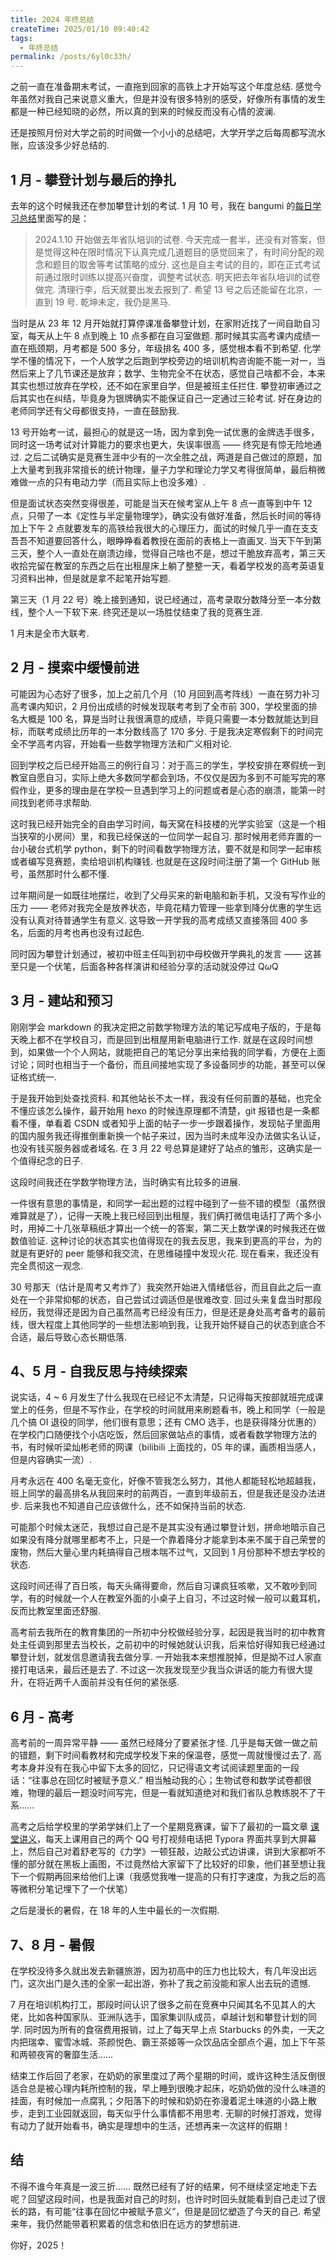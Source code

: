 ```yaml
---
title: 2024 年终总结
createTime: 2025/01/10 09:40:42
tags:
  - 年终总结
permalink: /posts/6yl0c33h/
---
```

之前一直在准备期末考试，一直拖到回家的高铁上才开始写这个年度总结. 感觉今年虽然对我自己来说意义重大，但是并没有很多特别的感受，好像所有事情的发生都是一种已经知晓的必然，所以真的到来的时候反而没有心情的波澜.

还是按照月份对大学之前的时间做一个小小的总结吧，大学开学之后每周都写流水账，应该没多少好总结的.

## 1 月 - 攀登计划与最后的挣扎

去年的这个时候我还在参加攀登计划的考试. 1 月 10 号，我在 bangumi 的[每日学习总结](https://bgm.tv/group/topic/390028)里面写的是：

> 2024.1.10
> 开始做去年省队培训的试卷. 今天完成一套半，还没有对答案，但是觉得这种在限时情况下认真完成几道题目的感觉回来了，有时间分配的观念和题目的取舍等考试策略的成分. 这也是自主考试的目的，即在正式考试前通过限时训练以提高兴奋度，调整考试状态.
> 明天把去年省队培训的试卷做完. 清理行李，后天就要出发去报到了.
> 希望 13 号之后还能留在北京，一直到 19 号.
> 乾坤未定，我仍是黑马.

当时是从 23 年 12 月开始就打算停课准备攀登计划，在家附近找了一间自助自习室，每天从上午 8 点到晚上 10 点多都在自习室做题. 那时候其实高考课内成绩一直在瓶颈期，月考都是 500 多分，年级排名 400 多，感觉根本看不到希望. 化学学不懂的情况下，一个人放学之后跑到学校旁边的培训机构咨询能不能一对一，当然后来上了几节课还是放弃；数学、生物完全不在状态，感觉自己啥都不会，本来其实也想过放弃在学校，还不如在家里自学，但是被班主任拦住. 攀登初审通过之后其实也在纠结，毕竟身为银牌确实不能保证自己一定通过三轮考试. 好在身边的老师同学还有父母都很支持，一直在鼓励我.

13 号开始考一试，最担心的就是这一场，因为拿到免一试优惠的金牌选手很多，同时这一场考试对计算能力的要求也更大，失误率很高 —— 终究是有惊无险地通过. 之后二试确实是竞赛生涯中少有的一次全胜之战，两道是自己做过的原题，加上大量考到我非常擅长的统计物理，量子力学和理论力学又考得很简单，最后稍微难做一点的只有电动力学（而且实际上也没多难）.

但是面试状态突然变得很差，可能是当天在候考室从上午 8 点一直等到中午 12 点，只带了一本《定性与半定量物理学》，确实没有做好准备，然后长时间的等待加上下午 2 点就要发车的高铁给我很大的心理压力，面试的时候几乎一直在支支吾吾不知道要回答什么，眼睁睁看着教授在面前的表格上一直画叉. 当天下午到第三天，整个人一直处在崩溃边缘，觉得自己啥也不是，想过干脆放弃高考，第三天收拾完留在教室的东西之后在出租屋床上躺了整整一天，看着学校发的高考英语复习资料出神，但是就是拿不起笔开始写题.

第三天（1 月 22 号）晚上接到通知，说已经通过，高考录取分数降分至一本分数线，整个人一下软下来. 终究还是以一场胜仗结束了我的竞赛生涯.

1 月末是全市大联考.

## 2 月 - 摸索中缓慢前进

可能因为心态好了很多，加上之前几个月（10 月回到高考阵线）一直在努力补习高考课内知识，2 月份出成绩的时候发现联考考到了全市前 300，学校里面的排名大概是 100 名，算是当时让我很满意的成绩，毕竟只需要一本分数就能达到目标，而联考成绩比历年的一本分数线高了 170 多分. 于是我决定寒假剩下的时间完全不学高考内容，开始看一些数学物理方法和广义相对论.

回到学校之后已经开始高三的例行自习：对于高三的学生，学校安排在寒假统一到教室自愿自习，实际上绝大多数同学都会到场，不仅仅是因为多到不可能写完的寒假作业，更多的理由是在学校一旦遇到学习上的问题或者是心态的崩溃，能第一时间找到老师寻求帮助.

这时我已经开始完全的自由学习时间，每天窝在科技楼的光学实验室（这是一个相当狭窄的小房间）里，和我已经保送的一位同学一起自习. 那时候用老师弃置的一台小破台式机学 python，剩下的时间看数学物理方法，要不就是和同学一起审核或者编写竞赛题，卖给培训机构赚钱. 也就是在这段时间注册了第一个 GitHub 账号，虽然那时什么都不懂.

过年期间是一如既往地摆烂，收到了父母买来的新电脑和新手机，又没有写作业的压力 —— 老师对我完全是放养状态，毕竟花精力管理一些拿到降分优惠的学生远没有认真对待普通学生有意义. 这导致一开学我的高考成绩又直接落回 400 多名，后面的月考也再也没有过起色.

同时因为攀登计划通过，被初中班主任叫到初中母校做开学典礼的发言 —— 这甚至只是一个伏笔，后面各种各样演讲和经验分享的活动就没停过 Q$\omega$Q

## 3 月 - 建站和预习

刚刚学会 markdown 的我决定把之前数学物理方法的笔记写成电子版的，于是每天晚上都不在学校自习，而是回到出租屋用新电脑进行工作. 就是在这段时间想到，如果做一个个人网站，就能把自己的笔记分享出来给我的同学看，方便在上面讨论；同时也相当于一个备份，而且间接地实现了多设备同步的功能，甚至可以保证格式统一.

于是我开始到处查找资料. 和其他站长不太一样，我没有任何前置的基础，也完全不懂应该怎么操作，最开始用 hexo 的时候连原理都不清楚，git 报错也是一条都看不懂，单看着 CSDN 或者知乎上面的帖子一步一步跟着操作，发现帖子里面用的国内服务我还得推倒重新换一个帖子来过，因为当时未成年没办法做实名认证，也没有钱买服务器或者域名. 在 3 月 22 号总算是建好了站点的雏形，这确实是一个值得纪念的日子.

这段时间我还在学数学物理方法，当时确实有比较多的进展.

一件很有意思的事情是，和同学一起出题的过程中碰到了一些不错的模型（虽然很难算就是了），记得一天晚上我已经回到出租屋，我们俩打微信电话打了两个多小时，用掉二十几张草稿纸才算出一个统一的答案，第二天上数学课的时候我还在做数值验证. 这种讨论的状态其实也值得现在的我去反思，我来到更高的平台，为的就是有更好的 peer 能够和我交流，在思维碰撞中发现火花. 现在看来，我还没有完全贯彻这一观念.

30 号那天（估计是周考又考炸了）我突然开始进入情绪低谷，而且自此之后一直处在一个非常抑郁的状态，自己尝试过调适但是很难改变. 回过头来复盘当时那段经历，我觉得还是因为自己虽然高考已经没有压力，但是还是身处高考备考的最前线，很大程度上其他同学的一些想法影响到我，让我开始怀疑自己的状态到底合不合适，最后导致心态长期低落.

## 4、5 月 - 自我反思与持续探索

说实话，4 ~ 6 月发生了什么我现在已经记不太清楚，只记得每天按部就班完成课堂上的任务，但是不写作业，在学校的时间就用来刷题看书，晚上和同学（一般是几个搞 OI 退役的同学，他们很有意思；还有 CMO 选手，也是获得降分优惠的）在学校门口随便找个小店吃饭，然后回家做站点的事情，或者看数学物理方法的书，有时候听梁灿彬老师的网课（bilibili 上面找的，05 年的课，画质相当感人，但是内容确实一流）.

月考永远在 400 名毫无变化，好像不管我怎么努力，其他人都能轻松地超越我，班上同学的最高排名从我回来时的前两百，一直到年级前五，但是我还是没办法进步. 后来我也不知道自己应该做什么，还不如保持当前的状态.

可能那个时候太迷茫，我想过自己是不是其实没有通过攀登计划，拼命地暗示自己如果没有降分就哪里都考不上，只是一个靠着降分才能拿到本来不属于自己荣誉的废物，然后大量心里内耗搞得自己根本喘不过气，又回到 1 月份那种不想去学校的状态.

这段时间还得了百日咳，每天头痛得要命，然后自习课疯狂咳嗽，又不敢吵到同学，有的时候就一个人在教室外面的小桌子上自习，不过这时候一般可以戴耳机，反而比教室里面还舒服.

高考前去我所在的教育集团的一所初中分校做经验分享，起因是我当时的初中教育处主任调到那里去当校长，之前初中的时候她就认识我，后来恰好得知我已经通过攀登计划，就发信息邀请我去做分享. 一开始我本来想推脱掉，但是拗不过人家直接打电话来，最后还是去了. 不过这一次我发现至少我当众讲话的能力有很大提升，在将近两千人面前并没有任何的紧张感.

## 6 月 - 高考

高考前的一周异常平静 —— 虽然已经降分了要紧张才怪. 几乎是每天做一做之前的错题，剩下时间看教材和完成学校发下来的保温卷，感觉一周就慢慢过去了. 高考本身并没有在我心中留下太多的回忆，只记得语文考试阅读题里面的一段话：“往事总在回忆时被赋予意义.” 相当触动我的心；生物试卷和数学试卷都很难，物理的最后一题没时间写完，但是一看就知道绝对和我们省队总教练脱不了干系……

高考之后给学校里的学弟学妹们上了一个星期竞赛课，留下了最初的一篇文章 [课堂讲义](/posts/3bozxpa4/)，每天上课用自己的两个 QQ 号打视频电话把 Typora 界面共享到大屏幕上，然后自己对着舒老写的《力学》一顿狂敲，边敲公式边讲课，讲到大家都听不懂的部分就在黑板上画图，不过竟然给大家留下了比较好的印象，他们甚至想让我下一个假期再回来给他们上课（我感觉我唯一提高的只有打字速度，为我之后的高等微积分笔记埋下了一个伏笔）

之后是漫长的暑假，在 18 年的人生中最长的一次假期.

## 7、8 月 - 暑假

在学校没待多久就出发去新疆旅游，因为初高中的压力也比较大，有几年没出远门，这次出门是久违的全家一起出游，弥补了我之前没能和家人出去玩的遗憾.

7 月在培训机构打工，那段时间认识了很多之前在竞赛中只闻其名不见其人的大佬，比如各种国家队、亚洲队选手，国家集训队成员，卓越计划和攀登计划的同学. 同时因为所有的食宿费用报销，过上了每天早上点 Starbucks 的外卖，一天之内把瑞幸、蜜雪冰城、茶颜悦色、霸王茶姬等一众饮品店全部点个遍，加上下午茶和两顿夜宵的奢靡生活……

结束工作后回了老家，在奶奶的家里度过了两个星期的时间，或许这种生活反倒很适合总是被心理内耗所控制的我，早上睡到很晚才起床，吃奶奶做的没什么味道的挂面，有时候加一点腐乳；夕阳落下的时候和奶奶在弥漫着泥土味道的小路上散步，走到工业园就返回，每天似乎什么事情都不用思考. 无聊的时候打游戏，觉得有动力了就开始看书，确实是理想中的生活，还想再来一次这样的假期！

## 结

不得不谁今年真是一波三折…… 既然已经有了好的结果，何不继续坚定地走下去呢？回望这段时间，也是我面对自己的时刻，也许时时回头就能看到自己走过了很长的路，有可能“往事在回忆中被赋予意义”，但是是回忆塑造了今天的自己. 希望来年，我仍然能带着积累着的信念和依旧在远方的梦想前进.

你好，2025！